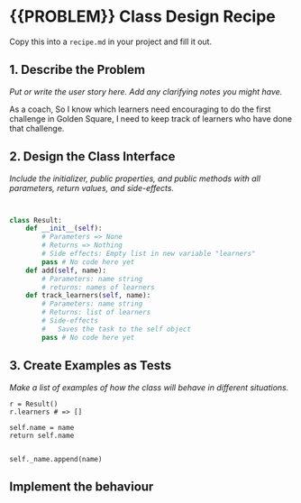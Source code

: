 # {{PROBLEM}} Class Design Recipe

Copy this into a `recipe.md` in your project and fill it out.

## 1. Describe the Problem

_Put or write the user story here. Add any clarifying notes you might have._

As a coach,
So I know which learners need encouraging to do the first challenge in Golden Square,
I need to keep track of learners who have done that challenge.



## 2. Design the Class Interface

_Include the initializer, public properties, and public methods with all parameters, return values, and side-effects._

```python


class Result:
    def __init__(self):
        # Parameters => None
        # Returns => Nothing
        # Side effects: Empty list in new variable "learners" 
        pass # No code here yet
    def add(self, name):
        # Parameters: name string
        # returns: names of learners
    def track_learners(self, name):
        # Parameters: name string
        # Returns: list of learners
        # Side-effects
        #   Saves the task to the self object
        pass # No code here yet
```

## 3. Create Examples as Tests

_Make a list of examples of how the class will behave in different situations._

``` 
r = Result()
r.learners # => []

self.name = name
return self.name


self._name.append(name) 

```

## Implement the behaviour

